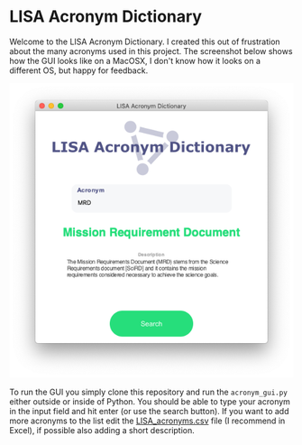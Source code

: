 # LISA Acronym Dictionary

Welcome to the LISA Acronym Dictionary. I created this out of frustration about the many acronyms used in this project. The screenshot below shows how the GUI looks like on a MacOSX, I don't know how it looks on a different OS, but happy for feedback. 

![Screenshof of the GUI](./screenshots/gui1.png?raw=true "Optional Title")

To run the GUI you simply clone this repository and run the `acronym_gui.py` either outside or inside of Python. You should be able to type your acronym in the input field and hit enter (or use the search button). If you want to add more acronyms to the list edit the [LISA_acronyms.csv](LISA_acronyms.csv) file (I recommend in Excel), if possible also adding a short description.
